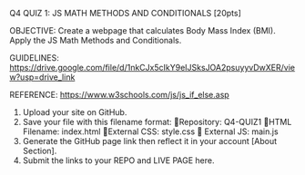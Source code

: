 Q4 QUIZ 1: JS MATH METHODS AND CONDITIONALS [20pts]

OBJECTIVE: Create a webpage that calculates Body Mass Index (BMI). Apply the JS Math Methods and Conditionals.

GUIDELINES: https://drive.google.com/file/d/1nkCJx5cIkY9eIJSksJOA2psuyyvDwXER/view?usp=drive_link

REFERENCE: https://www.w3schools.com/js/js_if_else.asp

1. Upload your site on GitHub.
2. Save your file with this filename format:
      💜Repository: Q4-QUIZ1
      💜HTML Filename: index.html
      💜External CSS: style.css
      💜 External JS: main.js
3. Generate the GitHub page link then reflect it in your account [About Section].
4. Submit the links to your REPO and LIVE PAGE here.

